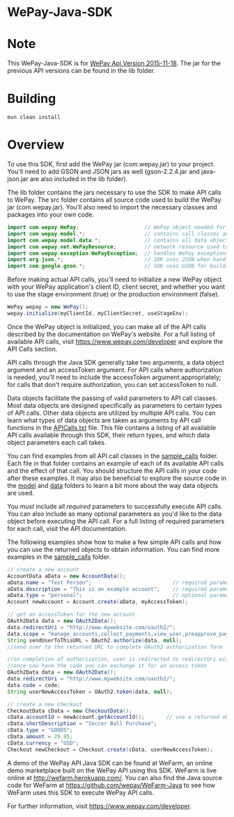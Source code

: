 WePay-Java-SDK
================================

Note
================================
This WePay-Java-SDK is for <a href = "https://www.wepay.com/developer/version/2015-11-18">WePay Api Version 2015-11-18</a>. The jar for the previous API versions can be found in the lib folder.

Building
================================
```
mvn clean install
```

Overview
================================
To use this SDK, first add the WePay jar (com.wepay.jar) to your project. You'll need to add GSON and JSON jars as well (gson-2.2.4.jar and java-json.jar are also included in the lib folder). 

The lib folder contains the jars necessary to use the SDK to make API calls to WePay. The src folder contains all source code used to build the WePay jar (com.wepay.jar). You'll also need to import the necessary classes and packages into your own code. 

```java
import com.wepay.WePay;                     // WePay object needed for API initialization
import com.wepay.model.*;                   // contains call classes and all API call functions
import com.wepay.model.data.*;              // contains all data objects needed for making calls
import com.wepay.net.WePayResource;         // network resource used to execute calls
import com.wepay.exception.WePayException;  // handles WePay exceptions
import org.json.*;                          // SDK uses JSON when handling API call parameters
import com.google.gson.*;                   // SDK uses GSON for building objects from API responses
```
Before making actual API calls, you'll need to initialize a new WePay object with your WePay application's client ID, client secret, and whether you want to use the stage environment (true) or the production environment (false).
```java	
WePay wepay = new WePay();
wepay.initialize(myClientId, myClientSecret, useStageEnv);
```	
Once the WePay object is initialized, you can make all of the API calls described by the documentation on WePay's website. For a full listing of available API calls, visit https://www.wepay.com/developer and explore the API Calls section. 

API calls through the Java SDK generally take two arguments, a data object argument and an accessToken argument. For API calls where authorization is needed, you'll need to include the accessToken argument appropriately; for calls that don't require authorization, you can set accessToken to null. 

Data objects facilitate the passing of valid parameters to API call classes. Most data objects are designed specifically as parameters to certain types of API calls. Other data objects are utilized by multiple API calls. You can learn what types of data objects are taken as arguments by API call functions in the <a href="https://github.com/wepay/WePay-Java-SDK/blob/master/APICalls.txt">APICalls.txt</a> file. This file contains a listing of all available API calls available through this SDK, their return types, and which data object parameters each call takes. 

You can find examples from all API call classes in the <a href="https://github.com/wepay/WePay-Java-SDK/tree/master/sample_calls">sample_calls</a> folder. Each file in that folder contains an example of each of its available API calls and the effect of that call. You should structure the API calls in your code after these examples. It may also be beneficial to explore the source code in the <a href="https://github.com/wepay/WePay-Java-SDK/tree/master/src/main/java/com/wepay/model">model</a> and <a href="https://github.com/wepay/WePay-Java-SDK/tree/master/src/main/java/com/wepay/model/data">data</a> folders to learn a bit more about the way data objects are used.

You *must* include all *required* parameters to successfully execute API calls. You can also include as many optional parameters as you'd like to the data object before executing the API call. For a full listing of required parameters for each call, visit the API documentation. 

The following examples show how to make a few simple API calls and how you can use the returned objects to obtain information. You can find more examples in the <a href="https://github.com/wepay/WePay-Java-SDK/tree/master/sample_calls">sample_calls</a> folder.
```java
// create a new account
AccountData aData = new AccountData();
aData.name = "Test Person";                          // required parameter for this API call
aData.description = "This is an example account";    // required parameter for this API call
aData.type = "personal";                             // optional parameter for this API call
Account newAccount = Account.create(aData, myAccessToken);

// get an accessToken for the new account
OAuth2Data data = new OAuth2Data();
data.redirectUri = "http://www.mywebsite.com/oauth2/";
data.scope = "manage_accounts,collect_payments,view_user,preapprove_payments,send_money";
String sendUserToThisURL = OAuth2.authorize(data, null);
//send user to the returned URL to complete OAuth2 authorization form

//on completion of authorization, user is redirected to redirectUri with a code parameter
//once you have the code you can exchange it for an access token
OAuth2Data data = new OAuth2Data();
data.redirectUri = "http://www.mywebsite.com/oauth2/";
data.code = code;
String userNewAccessToken = OAuth2.token(data, null);

// create a new checkout
CheckoutData cData = new CheckoutData();
cData.accountId = newAccount.getAccountId();       // use a returned object to access information
cData.shortDescription = "Soccer Ball Purchase";
cData.type = "GOODS";
cData.amount = 29.95;
cData.currency = "USD";
Checkout newCheckout = Checkout.create(cData, userNewAccessToken);
```
A demo of the WePay API Java SDK can be found at WeFarm, an online demo marketplace built on the WePay API using this SDK. WeFarm is live online at http://wefarm.herokuapp.com/. You can also find the Java source code for WeFarm at https://github.com/wepay/WeFarm-Java to see how WeFarm uses this SDK to execute WePay API calls. 

For further information, visit https://www.wepay.com/developer. 
